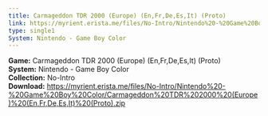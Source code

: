 ```yaml
---
title: Carmageddon TDR 2000 (Europe) (En,Fr,De,Es,It) (Proto)
link: https://myrient.erista.me/files/No-Intro/Nintendo%20-%20Game%20Boy%20Color/Carmageddon%20TDR%202000%20(Europe)%20(En,Fr,De,Es,It)%20(Proto).zip
type: single1
System: Nintendo - Game Boy Color
---
```

<b>Game:</b> Carmageddon TDR 2000 (Europe) (En,Fr,De,Es,It) (Proto)<br>
<b>System:</b> Nintendo - Game Boy Color<br>
<b>Collection:</b> No-Intro<br>
<b>Download:</b> https://myrient.erista.me/files/No-Intro/Nintendo%20-%20Game%20Boy%20Color/Carmageddon%20TDR%202000%20(Europe)%20(En,Fr,De,Es,It)%20(Proto).zip